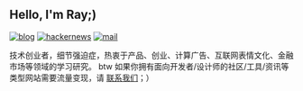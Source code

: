 ## Hello, I'm Ray;)

[![blog](https://img.shields.io/badge/Blog-capray.blog-06aee9?style=flat-square)](https://capray.blog)
[![hackernews](https://img.shields.io/badge/Company-万维广告-F2572D?style=flat-square)](https://wwads.cn)
[![mail](https://img.shields.io/badge/Email-ray@wwads.cn-008972?style=flat-square)](mailto:ray@wwads.cn)

技术创业者，细节强迫症，热衷于产品、创业、计算广告、互联网表情文化、金融市场等领域的学习研究。
btw 如果你拥有面向开发者/设计师的社区/工具/资讯等类型网站需要流量变现，请 [联系我们](https://wwads.cn/for/publisher)；）

